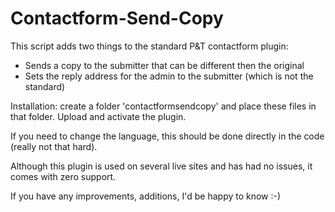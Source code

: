 # Contactform-Send-Copy
This script adds two things to the standard P&T contactform plugin:
* Sends a copy to the submitter that can be different then the original
* Sets the reply address for the admin to the submitter (which is not the standard)

Installation: create a folder 'contactformsendcopy' and place these files in that folder. Upload and activate the plugin.

If you need to change the language, this should be done directly in the code (really not that hard).

Although this plugin is used on several live sites and has had no issues, it comes with zero support. 

If you have any improvements, additions, I'd be happy to know :-)

